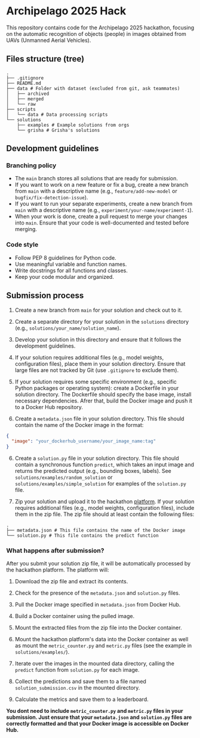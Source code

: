 # Archipelago 2025 Hack

This repository contains code for the Archipelago 2025 hackathon, focusing on the automatic recognition of objects (people) in images obtained from UAVs (Unmanned Aerial Vehicles).

## Files structure (tree)

```
.
├── .gitignore
├── README.md
├── data # Folder with dataset (excluded from git, ask teammates)
│   ├── archived
│   ├── merged
│   └── raw
├── scripts
│   └── data # Data processing scripts
└── solutions
    ├── examples # Example solutions from orgs
    └── grisha # Grisha's solutions
```

## Development guidelines

### Branching policy

- The `main` branch stores all solutions that are ready for submission.
- If you want to work on a new feature or fix a bug, create a new branch from `main` with a descriptive name (e.g., `feature/add-new-model` or `bugfix/fix-detection-issue`).
- If you want to run your separate experiments, create a new branch from `main` with a descriptive name (e.g., `experiment/your-name/experiment-1`).
- When your work is done, create a pull request to merge your changes into `main`. Ensure that your code is well-documented and tested before merging.

### Code style

- Follow PEP 8 guidelines for Python code.
- Use meaningful variable and function names.
- Write docstrings for all functions and classes.
- Keep your code modular and organized.

## Submission process

1. Create a new branch from `main` for your solution and check out to it.

2. Create a separate directory for your solution in the `solutions` directory (e.g., `solutions/your_name/solution_name`).

3. Develop your solution in this directory and ensure that it follows the development guidelines.

3. If your solution requires additional files (e.g., model weights, configuration files), place them in your solution directory. Ensure that large files are not tracked by Git (use `.gitignore` to exclude them).

4. If your solution requires some specific environment (e.g., specific Python packages or operating system): create a Dockerfile in your solution directory. The Dockerfile should specify the base image, install necessary dependencies. Afrer that, build the Docker image and push it to a Docker Hub repository.

5. Create a `metadata.json` file in your solution directory. This file should contain the name of the Docker image in the format:

```json
{
  "image": "your_dockerhub_username/your_image_name:tag"
}
```

6. Create a `solution.py` file in your solution directory. This file should contain a synchronous function `predict`, which takes an input image and returns the predicted output (e.g., bounding boxes, labels). See `solutions/examples/random_solution` or `solutions/examples/simple_solution` for examples of the `solution.py` file.

7. Zip your solution and upload it to the hackathon [platform](https://xn--e1aaagg3atn2a.xn--2035-43davo0a5a6bk9d.xn--p1ai/ds). If your solution requires additional files (e.g., model weights, configuration files), include them in the zip file. The zip file should at least contain the following files:

```plaintext
.
├── metadata.json # This file contains the name of the Docker image
└── solution.py # This file contains the predict function
```

### What happens after submission?

After you submit your solution zip file, it will be automatically processed by the hackathon platform. The platform will:

1. Download the zip file and extract its contents.

2. Check for the presence of the `metadata.json` and `solution.py` files.

3. Pull the Docker image specified in `metadata.json` from Docker Hub.

4. Build a Docker container using the pulled image.

5. Mount the extracted files from the zip file into the Docker container.

6. Mount the hackathon platform's data into the Docker container as well as mount the `metric_counter.py` and `metric.py` files (see the example in `solutions/examples/`).

7. Iterate over the images in the mounted data directory, calling the `predict` function from `solution.py` for each image.

8. Collect the predictions and save them to a file named `solution_submission.csv` in the mounted directory.

9. Calculate the metrics and save them to a leaderboard.

**You dont need to include `metric_counter.py` and `metric.py` files in your submission. Just ensure that your `metadata.json` and `solution.py` files are correctly formatted and that your Docker image is accessible on Docker Hub.**
